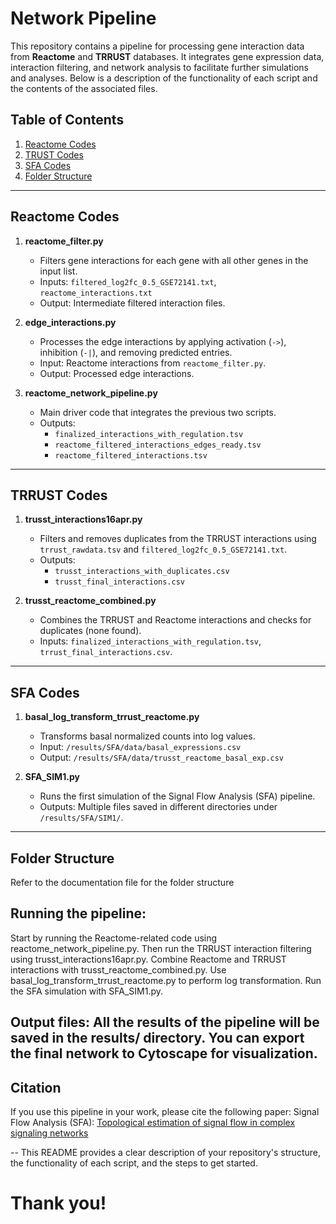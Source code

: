 # Network Pipeline

This repository contains a pipeline for processing gene interaction data from **Reactome** and **TRRUST** databases. It integrates gene expression data, interaction filtering, and network analysis to facilitate further simulations and analyses. Below is a description of the functionality of each script and the contents of the associated files.

## Table of Contents
1. [Reactome Codes](#reactome-codes)
2. [TRUST Codes](#trusst-codes)
3. [SFA Codes](#sfa-codes)
4. [Folder Structure](#folder-structure)

---

## Reactome Codes

1. **reactome_filter.py**  
   - Filters gene interactions for each gene with all other genes in the input list.  
   - Inputs: `filtered_log2fc_0.5_GSE72141.txt`, `reactome_interactions.txt`  
   - Output: Intermediate filtered interaction files.

2. **edge_interactions.py**  
   - Processes the edge interactions by applying activation (`->`), inhibition (`-|`), and removing predicted entries.  
   - Input: Reactome interactions from `reactome_filter.py`.  
   - Output: Processed edge interactions.

3. **reactome_network_pipeline.py**  
   - Main driver code that integrates the previous two scripts.  
   - Outputs:  
     - `finalized_interactions_with_regulation.tsv`  
     - `reactome_filtered_interactions_edges_ready.tsv`  
     - `reactome_filtered_interactions.tsv`

---

## TRRUST Codes

1. **trusst_interactions16apr.py**  
   - Filters and removes duplicates from the TRRUST interactions using `trrust_rawdata.tsv` and `filtered_log2fc_0.5_GSE72141.txt`.  
   - Outputs:  
     - `trusst_interactions_with_duplicates.csv`  
     - `trusst_final_interactions.csv`

2. **trusst_reactome_combined.py**  
   - Combines the TRRUST and Reactome interactions and checks for duplicates (none found).  
   - Inputs: `finalized_interactions_with_regulation.tsv`, `trrust_final_interactions.csv`.

---

## SFA Codes

1. **basal_log_transform_trrust_reactome.py**  
   - Transforms basal normalized counts into log values.  
   - Input: `/results/SFA/data/basal_expressions.csv`  
   - Output: `/results/SFA/data/trusst_reactome_basal_exp.csv`

2. **SFA_SIM1.py**  
   - Runs the first simulation of the Signal Flow Analysis (SFA) pipeline.  
   - Outputs: Multiple files saved in different directories under `/results/SFA/SIM1/`.

---

## Folder Structure
Refer to the documentation file for the folder structure

## Running the pipeline:

Start by running the Reactome-related code using reactome_network_pipeline.py.
Then run the TRRUST interaction filtering using trusst_interactions16apr.py.
Combine Reactome and TRRUST interactions with trusst_reactome_combined.py.
Use basal_log_transform_trrust_reactome.py to perform log transformation.
Run the SFA simulation with SFA_SIM1.py.

## Output files: All the results of the pipeline will be saved in the results/ directory. You can export the final network to Cytoscape for visualization.

## Citation
If you use this pipeline in your work, please cite the following paper:
Signal Flow Analysis (SFA): [Topological estimation of signal flow in complex signaling networks](https://www.nature.com/articles/s41598-018-23643-5)

-- This README provides a clear description of your repository's structure, the functionality of each script, and the steps to get started. 

# Thank you!
